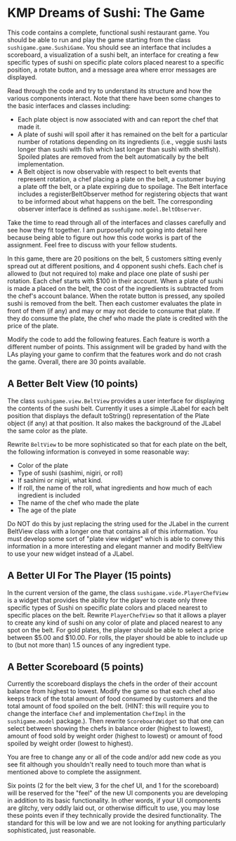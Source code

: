 # KMP Dreams of Sushi: The Game

This code contains a complete, functional sushi restaurant game. You should be able to run and play the game starting from the class ```sushigame.game.SushiGame```. You should see an interface that includes a scoreboard, a visualization of a sushi belt, an interface for creating a few specific types of sushi on specific plate colors placed nearest to a specific position, a rotate button, and a message area where error messages are displayed. 

Read through the code and try to understand its structure and how the various components interact. Note that there have been some changes to the basic interfaces and classes including:
* Each plate object is now associated with and can report the chef that made it.
* A plate of sushi will spoil after it has remained on the belt for a particular number of rotations depending on its ingredients (i.e., veggie sushi lasts longer than sushi with fish which last longer than sushi with shellfish). Spoiled plates are removed from the belt automatically by the belt implementation.
* A Belt object is now observable with respect to belt events that represent rotation, a chef placing a plate on the belt, a customer buying a plate off the belt, or a plate expiring due to spoilage. The Belt interface includes a registerBeltObserver method for registering objects that want to be informed about what happens on the belt. The corresponding observer interface is defined as ```sushigame.model.BeltObserver```.

Take the time to read through all of the interfaces and classes carefully and see how they fit together. I am purposefully not going into detail here because being able to figure out how this code works is part of the assignment. Feel free to discuss with your fellow students.

In this game, there are 20 positions on the belt, 5 customers sitting evenly spread out at different positions, and 4 opponent sushi chefs. Each chef is allowed to (but not required to) make and place one plate of sushi per rotation. Each chef starts with $100 in their account. When a plate of sushi is made a placed on the belt, the cost of the ingredients is subtracted from the chef's account balance. When the rotate button is pressed, any spoiled sushi is removed from the belt. Then each customer evaluates the plate in front of them (if any) and may or may not decide to consume that plate. If they do consume the plate, the chef who made the plate is credited with the price of the plate.

Modify the code to add the following features. Each feature is worth a different number of points. This assignment will be graded by hand with the LAs playing your game to confirm that the features work and do not crash the game. Overall, there are 30 points available.

## A Better Belt View (10 points)

The class ```sushigame.view.BeltView``` provides a user interface for displaying the contents of the sushi belt. Currently it uses a simple JLabel for each belt position that displays the default toString() representation of the Plate object (if any) at that position. It also makes the background of the JLabel the same color as the plate.

Rewrite ```BeltView``` to be more sophisticated so that for each plate on the belt, the following information is conveyed in some reasonable way:
* Color of the plate
* Type of sushi (sashimi, nigiri, or roll)
* If sashimi or nigiri, what kind.
* If roll, the name of the roll, what ingredients and how much of each ingredient is included
* The name of the chef who made the plate
* The age of the plate

Do NOT do this by just replacing the string used for the JLabel in the current BeltView class with a longer one that contains all of this information. You must develop some sort of "plate view widget" which is able to convey this information in a more interesting and elegant manner and modify BeltView to use your new widget instead of a JLabel.

## A Better UI For The Player (15 points)

In the current version of the game, the class ```sushigame.vide.PlayerChefView``` is a widget that provides the ability for the player to create only three specific types of Sushi on specific plate colors and placed nearest to specific places on the belt. Rewrite ```PlayerChefView``` so that it allows a player to create any kind of sushi on any color of plate and placed nearest to any spot on the belt. For gold plates, the player should be able to select a price between $5.00 and $10.00. For rolls, the player should be able to include up to (but not more than) 1.5 ounces of any ingredient type.

## A Better Scoreboard (5 points)

Currently the scoreboard displays the chefs in the order of their account balance from highest to lowest. Modify the game so that each chef also keeps track of the total amount of food consumed by customers and the total amount of food spoiled on the belt. (HINT: this will require you to change the interface ```Chef``` and implementation ```ChefImpl``` in the ```sushigame.model``` package.). Then rewrite ```ScoreboardWidget``` so that one can select between showing the chefs in balance order (highest to lowest), amount of food sold by weight order (highest to lowest) or amount of food spoiled by weight order (lowest to highest).

You are free to change any or all of the code and/or add new code as you see fit although you shouldn't really need to touch more than what is mentioned above to complete the assignment.

Six points (2 for the belt view, 3 for the chef UI, and 1 for the scoreboard) will be reserved for the "feel" of the new UI components you are developing in addition to its basic functionality. In other words, if your UI components are glitchy, very oddly laid out, or otherwise difficult to use, you may lose these points even if they technically provide the desired functionality. The standard for this will be low and we are not looking for anything particularly sophisticated, just reasonable.

